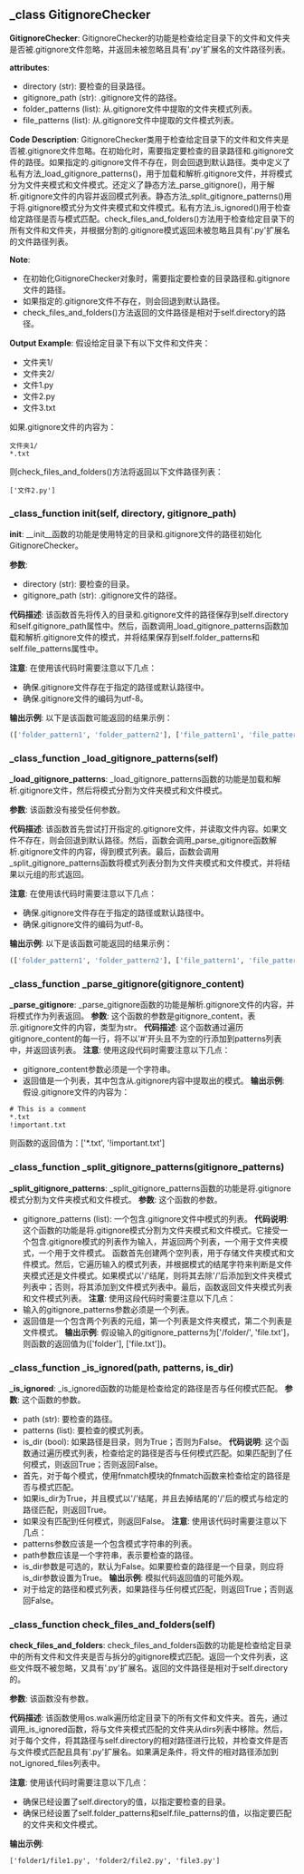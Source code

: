 ## _class GitignoreChecker
**GitignoreChecker**: GitignoreChecker的功能是检查给定目录下的文件和文件夹是否被.gitignore文件忽略，并返回未被忽略且具有'.py'扩展名的文件路径列表。

**attributes**: 
- directory (str): 要检查的目录路径。
- gitignore_path (str): .gitignore文件的路径。
- folder_patterns (list): 从.gitignore文件中提取的文件夹模式列表。
- file_patterns (list): 从.gitignore文件中提取的文件模式列表。

**Code Description**: 
GitignoreChecker类用于检查给定目录下的文件和文件夹是否被.gitignore文件忽略。在初始化时，需要指定要检查的目录路径和.gitignore文件的路径。如果指定的.gitignore文件不存在，则会回退到默认路径。类中定义了私有方法_load_gitignore_patterns()，用于加载和解析.gitignore文件，并将模式分为文件夹模式和文件模式。还定义了静态方法_parse_gitignore()，用于解析.gitignore文件的内容并返回模式列表。静态方法_split_gitignore_patterns()用于将.gitignore模式分为文件夹模式和文件模式。私有方法_is_ignored()用于检查给定路径是否与模式匹配。check_files_and_folders()方法用于检查给定目录下的所有文件和文件夹，并根据分割的.gitignore模式返回未被忽略且具有'.py'扩展名的文件路径列表。

**Note**: 
- 在初始化GitignoreChecker对象时，需要指定要检查的目录路径和.gitignore文件的路径。
- 如果指定的.gitignore文件不存在，则会回退到默认路径。
- check_files_and_folders()方法返回的文件路径是相对于self.directory的路径。

**Output Example**: 
假设给定目录下有以下文件和文件夹：
- 文件夹1/
- 文件夹2/
- 文件1.py
- 文件2.py
- 文件3.txt

如果.gitignore文件的内容为：
```
文件夹1/
*.txt
```

则check_files_and_folders()方法将返回以下文件路径列表：
```
['文件2.py']
```
### _class_function __init__(self, directory, gitignore_path)
**__init__**: __init__函数的功能是使用特定的目录和.gitignore文件的路径初始化GitignoreChecker。

**参数**: 
- directory (str): 要检查的目录。
- gitignore_path (str): .gitignore文件的路径。

**代码描述**: 
该函数首先将传入的目录和.gitignore文件的路径保存到self.directory和self.gitignore_path属性中。然后，函数调用_load_gitignore_patterns函数加载和解析.gitignore文件的模式，并将结果保存到self.folder_patterns和self.file_patterns属性中。

**注意**: 
在使用该代码时需要注意以下几点：
- 确保.gitignore文件存在于指定的路径或默认路径中。
- 确保.gitignore文件的编码为utf-8。

**输出示例**: 
以下是该函数可能返回的结果示例：
```python
(['folder_pattern1', 'folder_pattern2'], ['file_pattern1', 'file_pattern2'])
```
### _class_function _load_gitignore_patterns(self)
**_load_gitignore_patterns**: _load_gitignore_patterns函数的功能是加载和解析.gitignore文件，然后将模式分割为文件夹模式和文件模式。

**参数**: 该函数没有接受任何参数。

**代码描述**: 该函数首先尝试打开指定的.gitignore文件，并读取文件内容。如果文件不存在，则会回退到默认路径。然后，函数会调用_parse_gitignore函数解析.gitignore文件的内容，得到模式列表。最后，函数会调用_split_gitignore_patterns函数将模式列表分割为文件夹模式和文件模式，并将结果以元组的形式返回。

**注意**: 在使用该代码时需要注意以下几点：
- 确保.gitignore文件存在于指定的路径或默认路径中。
- 确保.gitignore文件的编码为utf-8。

**输出示例**: 以下是该函数可能返回的结果示例：
```python
(['folder_pattern1', 'folder_pattern2'], ['file_pattern1', 'file_pattern2'])
```
### _class_function _parse_gitignore(gitignore_content)
**_parse_gitignore**: _parse_gitignore函数的功能是解析.gitignore文件的内容，并将模式作为列表返回。
**参数**: 这个函数的参数是gitignore_content，表示.gitignore文件的内容，类型为str。
**代码描述**: 这个函数通过遍历gitignore_content的每一行，将不以'#'开头且不为空的行添加到patterns列表中，并返回该列表。
**注意**: 使用这段代码时需要注意以下几点：
- gitignore_content参数必须是一个字符串。
- 返回值是一个列表，其中包含从.gitignore内容中提取出的模式。
**输出示例**: 假设.gitignore文件的内容为：
```
# This is a comment
*.txt
!important.txt
```
则函数的返回值为：['*.txt', '!important.txt']
### _class_function _split_gitignore_patterns(gitignore_patterns)
**_split_gitignore_patterns**: _split_gitignore_patterns函数的功能是将.gitignore模式分割为文件夹模式和文件模式。
**参数**: 这个函数的参数。
- gitignore_patterns (list): 一个包含.gitignore文件中模式的列表。
**代码说明**: 这个函数的功能是将.gitignore模式分割为文件夹模式和文件模式。它接受一个包含.gitignore模式的列表作为输入，并返回两个列表，一个用于文件夹模式，一个用于文件模式。
函数首先创建两个空列表，用于存储文件夹模式和文件模式。然后，它遍历输入的模式列表，并根据模式的结尾字符来判断是文件夹模式还是文件模式。如果模式以'/'结尾，则将其去除'/'后添加到文件夹模式列表中；否则，将其添加到文件模式列表中。最后，函数返回文件夹模式列表和文件模式列表。
**注意**: 使用这段代码时需要注意以下几点：
- 输入的gitignore_patterns参数必须是一个列表。
- 返回值是一个包含两个列表的元组，第一个列表是文件夹模式，第二个列表是文件模式。
**输出示例**: 假设输入的gitignore_patterns为['/folder/', 'file.txt']，则函数的返回值为(['folder'], ['file.txt'])。
### _class_function _is_ignored(path, patterns, is_dir)
**_is_ignored**: _is_ignored函数的功能是检查给定的路径是否与任何模式匹配。
**参数**: 这个函数的参数。
- path (str): 要检查的路径。
- patterns (list): 要检查的模式列表。
- is_dir (bool): 如果路径是目录，则为True；否则为False。
**代码说明**: 这个函数通过遍历模式列表，检查给定的路径是否与任何模式匹配。如果匹配到了任何模式，则返回True；否则返回False。
- 首先，对于每个模式，使用fnmatch模块的fnmatch函数来检查给定的路径是否与模式匹配。
- 如果is_dir为True，并且模式以'/'结尾，并且去掉结尾的'/'后的模式与给定的路径匹配，则返回True。
- 如果没有匹配到任何模式，则返回False。
**注意**: 使用该代码时需要注意以下几点：
- patterns参数应该是一个包含模式字符串的列表。
- path参数应该是一个字符串，表示要检查的路径。
- is_dir参数是可选的，默认为False。如果要检查的路径是一个目录，则应将is_dir参数设置为True。
**输出示例**: 模拟代码返回值的可能外观。
- 对于给定的路径和模式列表，如果路径与任何模式匹配，则返回True；否则返回False。
### _class_function check_files_and_folders(self)
**check_files_and_folders**: check_files_and_folders函数的功能是检查给定目录中的所有文件和文件夹是否与拆分的gitignore模式匹配。返回一个文件列表，这些文件既不被忽略，又具有'.py'扩展名。返回的文件路径是相对于self.directory的。

**参数**: 该函数没有参数。

**代码描述**: 该函数使用os.walk遍历给定目录下的所有文件和文件夹。首先，通过调用_is_ignored函数，将与文件夹模式匹配的文件夹从dirs列表中移除。然后，对于每个文件，将其路径与self.directory的相对路径进行比较，并检查文件是否与文件模式匹配且具有'.py'扩展名。如果满足条件，将文件的相对路径添加到not_ignored_files列表中。

**注意**: 使用该代码时需要注意以下几点：
- 确保已经设置了self.directory的值，以指定要检查的目录。
- 确保已经设置了self.folder_patterns和self.file_patterns的值，以指定要匹配的文件夹和文件模式。

**输出示例**: 
```
['folder1/file1.py', 'folder2/file2.py', 'file3.py']
```
